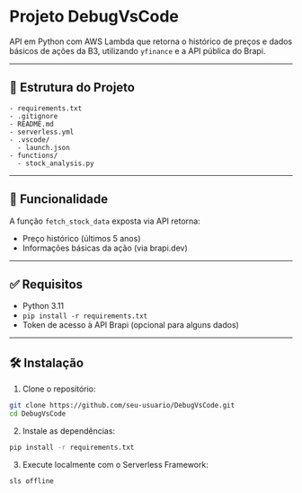# Projeto DebugVsCode

API em Python com AWS Lambda que retorna o histórico de preços e dados básicos de ações da B3, utilizando `yfinance` e a API pública do Brapi.

---

## 📁 Estrutura do Projeto

```
- requirements.txt
- .gitignore
- README.md
- serverless.yml
- .vscode/
  - launch.json
- functions/
  - stock_analysis.py
```

---

## 🚀 Funcionalidade

A função `fetch_stock_data` exposta via API retorna:
- Preço histórico (últimos 5 anos)
- Informações básicas da ação (via brapi.dev)

---

## ✅ Requisitos

- Python 3.11
- `pip install -r requirements.txt`
- Token de acesso à API Brapi (opcional para alguns dados)

---

## 🛠 Instalação

1. Clone o repositório:
```bash
git clone https://github.com/seu-usuario/DebugVsCode.git
cd DebugVsCode
```

2. Instale as dependências:
```bash
pip install -r requirements.txt
```

3. Execute localmente com o Serverless Framework:
```bash
sls offline
```
